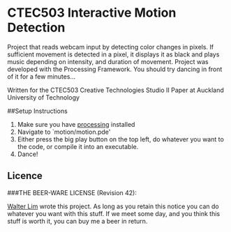 # CTEC503 Interactive Motion Detection

Project that reads webcam input by detecting color changes in pixels. If sufficient movement is detected in a pixel, it displays it as black and plays music depending on intensity, and duration of movement. Project was developed with the Processing Framework. You should try dancing in front of it for a few minutes...

Written for the CTEC503 Creative Technologies Studio II Paper at Auckland University of Technology

##Setup Instructions

1.  Make sure you have [processing](https://processing.org/) installed
2.  Navigate to `motion/motion.pde'
3.  Either press the big play button on the top left, do whatever you want to the code, or compile it into an executable.
4.  Dance!


## Licence

###THE BEER-WARE LICENSE (Revision 42):

[Walter Lim](mailto:waltissomewhere@gmail.com) wrote this project.  As long as you retain this notice you can do whatever you want with this stuff. If we meet some day, and you think this stuff is worth it, you can buy me a beer in return.

